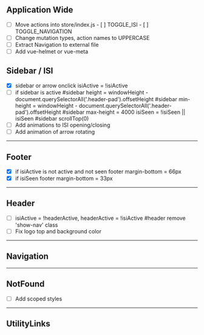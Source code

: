 ## Application Wide

- [ ] Move actions into store/index.js
      - [ ] TOGGLE_ISI
      - [ ] TOGGLE_NAVIGATION
- [ ] Change mutation types, action names to UPPERCASE
- [ ] Extract Navigation to external file
- [ ] Add vue-helmet or vue-meta

## Sidebar / ISI

- [x] sidebar or arrow onclick
        isiActive = !isiActive
- [ ] if sidebar is active
        #sidebar height = windowHeight - document.querySelectorAll('.header-pad').offsetHeight
        #sidebar min-height = windowHeight - document.querySelectorAll('.header-pad').offsetHeight
        #sidebar max-height = 4000
        isiSeen = !isiSeen || isiSeen
        #sidebar scrollTop(0)
- [ ] Add animations to ISI opening/closing
- [ ] Add animation of arrow rotating

----------------------------------------------------------------------------------------
## Footer

- [x] if isiActive is not active and not seen
  footer margin-bottom = 66px
- [x] if isiSeen
  footer margin-bottom = 33px

----------------------------------------------------------------------------------------
## Header

- [ ] isiActive = !headerActive, headerActive = !isiActive
        #header remove 'show-nav' class
- [ ] Fix logo top and background color

----------------------------------------------------------------------------------------
## Navigation



----------------------------------------------------------------------------------------
## NotFound

- [ ] Add scoped styles

----------------------------------------------------------------------------------------
## UtilityLinks